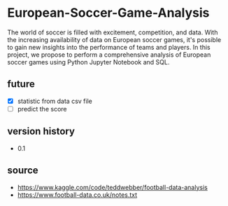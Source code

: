 # European-Soccer-Game-Analysis
The world of soccer is filled with excitement, competition, and data. With the increasing availability of data on European soccer games, it's possible to gain new insights into the performance of teams and players. In this project, we propose to perform a comprehensive analysis of European soccer games using Python Jupyter Notebook and SQL.

## future
- [x] statistic from data csv file
- [ ] predict the score

## version history
 * 0.1 

## source 
 * https://www.kaggle.com/code/teddwebber/football-data-analysis
 * https://www.football-data.co.uk/notes.txt
